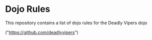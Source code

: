 Dojo Rules
==========

This repository contains a list of dojo rules for the Deadly Vipers dojo

("https://github.com/deadlyvipers")

